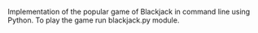 Implementation of the popular game of Blackjack in command line using Python.
To play the game run blackjack.py module.
